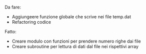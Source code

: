 Da fare:
- Aggiungeere funzione globale che scrive nei file temp.dat
- Refactoring codice

Fatto:
- Creare modulo con funzioni per prendere numero righe dai file
- Creare subroutine per lettura di dati dal file nei rispettivi array